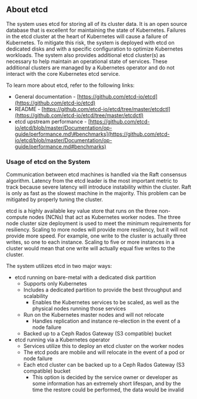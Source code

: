 ## About etcd

The system uses etcd for storing all of its cluster data. It is an open source database that is excellent for maintaining the state of Kubernetes. Failures in the etcd cluster at the heart of Kubernetes will cause a failure of Kubernetes. To mitigate this risk, the system is deployed with etcd on dedicated disks and with a specific configuration to optimize Kubernetes workloads. The system also provides additional etcd cluster\(s\) as necessary to help maintain an operational state of services. These additional clusters are managed by a Kubernetes operator and do not interact with the core Kubernetes etcd service.

To learn more about etcd, refer to the following links:

-   General documentation - [https://github.com/etcd-io/etcd](https://github.com/etcd-io/etcd)
-   README - [https://github.com/etcd-io/etcd/tree/master/etcdctl](https://github.com/etcd-io/etcd/tree/master/etcdctl)
-   etcd upstream performance - [https://github.com/etcd-io/etcd/blob/master/Documentation/op-guide/performance.md\#benchmarks](https://github.com/etcd-io/etcd/blob/master/Documentation/op-guide/performance.md#benchmarks)

### Usage of etcd on the System

Communication between etcd machines is handled via the Raft consensus algorithm. Latency from the etcd leader is the most important metric to track because severe latency will introduce instability within the cluster. Raft is only as fast as the slowest machine in the majority. This problem can be mitigated by properly tuning the cluster.

etcd is a highly available key value store that runs on the three non-compute nodes \(NCNs\) that act as Kubernetes worker nodes. The three node cluster size deployment is used to meet the minimum requirements for resiliency. Scaling to more nodes will provide more resiliency, but it will not provide more speed. For example, one write to the cluster is actually three writes, so one to each instance. Scaling to five or more instances in a cluster would mean that one write will actually equal five writes to the cluster.

The system utilizes etcd in two major ways:

-   etcd running on bare-metal with a dedicated disk partition
    -   Supports only Kubernetes
    -   Includes a dedicated partition to provide the best throughput and scalability
        -   Enables the Kubernetes services to be scaled, as well as the physical nodes running those services
    -   Run on the Kubernetes master nodes and will not relocate
        -   Handles replication and instance re-election in the event of a node failure
    -   Backed up to a Ceph Rados Gateway \(S3 compatible\) bucket
-   etcd running via a Kubernetes operator
    -   Services utilize this to deploy an etcd cluster on the worker nodes
    -   The etcd pods are mobile and will relocate in the event of a pod or node failure
    -   Each etcd cluster can be backed up to a Ceph Rados Gateway \(S3 compatible\) bucket
        -   This option is decided by the service owner or developer as some information has an extremely short lifespan, and by the time the restore could be performed, the data would be invalid



